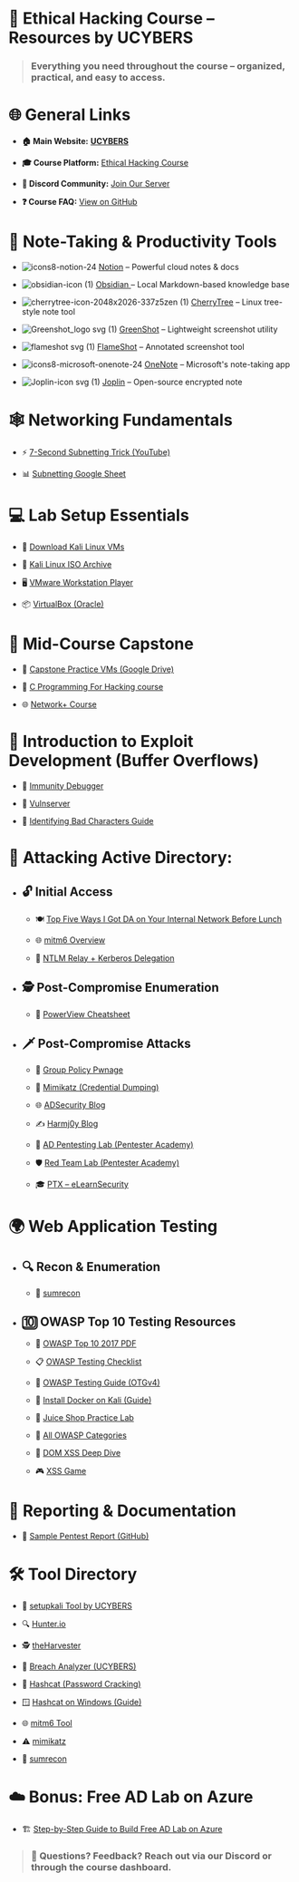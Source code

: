 # 🚀 Ethical Hacking Course – Resources by **UCYBERS**
> ### Everything you need throughout the course – organized, practical, and easy to access. 


# 🌐 General Links 

-   **🏠 Main Website:** [**UCYBERS**](https://ucybers.com/) 

-   **🎓 Course Platform:** [Ethical Hacking Course](https://academy.ucybers.com/p/ethical-hacking-course)

-   **💬 Discord Community:** [Join Our Server](https://discord.gg/yceYGPce6e)  

-   **❓ Course FAQ:**  [View on GitHub](https://github.com/Dark0x0x/Ethical-Hacking-Course-FAQ)

# 🧠 Note-Taking & Productivity Tools

 -  ![icons8-notion-24](https://github.com/user-attachments/assets/4ab5c66a-b09e-4e63-ad3f-8395782f771a)         [Notion](https://www.notion.com/)  – Powerful cloud notes & docs

 -  ![obsidian-icon (1)](https://github.com/user-attachments/assets/504271f0-b43b-4853-bd5d-307b8c08e9e3)  [Obsidian ](https://obsidian.md/) – Local Markdown-based knowledge base

 - ![cherrytree-icon-2048x2026-337z5zen (1)](https://github.com/user-attachments/assets/a30225ad-073f-4ff6-ad7e-0c4899a5285e) 
 [CherryTree](https://www.giuspen.com/cherrytree/) – Linux tree-style note tool

 -  ![Greenshot_logo svg (1)](https://github.com/user-attachments/assets/c3212c18-b309-40cf-a326-7b6e4059b4b6)
[GreenShot](https://getgreenshot.org/downloads/) – Lightweight screenshot utility

 -  ![flameshot svg (1)](https://github.com/user-attachments/assets/bfefcf67-2463-42a9-8fd4-5b6e93f065fe)
[FlameShot](https://github.com/lupoDharkael/flameshot) – Annotated screenshot tool

 -  ![icons8-microsoft-onenote-24](https://github.com/user-attachments/assets/3b19a05b-ba9a-4d5c-b237-f36e57ff8ad2)
[OneNote](https://products.office.com/en-us/onenote/digital-note-taking-app?rtc=1) – Microsoft's note-taking app

 -   ![Joplin-icon svg (1)](https://github.com/user-attachments/assets/bda71a62-f3d6-453c-b70c-d48586ce84df)
[Joplin](https://github.com/laurent22/joplin) – Open-source encrypted note

# 🕸️ Networking Fundamentals
 -   ⚡ [7-Second Subnetting Trick (YouTube)](https://www.youtube.com/watch?v=ZxAwQB8TZsM)

 -   📊 [Subnetting Google Sheet](https://docs.google.com/spreadsheets/d/1sr6DiM3jhuj6uFvMfKK8zQfGSj9a42IA/edit?usp=sharing&ouid=112290104721208373103&rtpof=true&sd=true)
# 💻 Lab Setup Essentials
 -  🐧 [Download Kali Linux VMs](https://www.offensive-security.com/kali-linux-vm-vmware-virtualbox-image-download/)
   
 -  📀 [Kali Linux ISO Archive](https://cdimage.kali.org/)
   
 -  🖥️ [VMware Workstation Player](https://www.vmware.com/products/workstation-player/workstation-player-evaluation.html)

 -  📦 [VirtualBox (Oracle)](https://www.virtualbox.org/wiki/Downloads)

# 📘 Mid-Course Capstone

-  💾 [Capstone Practice VMs (Google Drive)](https://drive.google.com/drive/folders/1w_xOhT-4RlCbMzoHdBsmXpqIGgUeVsEr?usp=drive_link)

-  🧠 [C Programming For Hacking course](https://academy.ucybers.com/p/c-programming-for-hacking)

-  🌐 [Network+ Course](https://academy.ucybers.com/p/network)

# 🐞 Introduction to Exploit Development (Buffer Overflows)

   -  🧪 [Immunity Debugger](https://www.immunityinc.com/products/debugger/
)
   -  🎯 [Vulnserver](http://www.thegreycorner.com/p/vulnserver.html)

   -  🧬 [Identifying Bad Characters Guide](https://www.ins1gn1a.com/identifying-bad-characters/)

# 🏢 Attacking Active Directory:
 - ## 🔓 Initial Access

      - 🍽️ [Top Five Ways I Got DA on Your Internal Network Before Lunch ](https://adam-toscher.medium.com/top-five-ways-i-got-domain-admin-on-your-internal-network-before-lunch-2018-edition-82259ab73aaa)

      - 🌐 [mitm6 Overview](https://blog.fox-it.com/2018/01/11/mitm6-compromising-ipv4-networks-via-ipv6/)

      - 🔁 [NTLM Relay + Kerberos Delegation](https://dirkjanm.io/worst-of-both-worlds-ntlm-relaying-and-kerberos-delegation/)

 - ## 🕵️ Post-Compromise Enumeration
      - 📜 [PowerView Cheatsheet](https://gist.github.com/HarmJ0y/184f9822b195c52dd50c379ed3117993)

 - ## 🗡️ Post-Compromise Attacks
      - 🔐 [Group Policy Pwnage](https://blog.rapid7.com/2016/07/27/pentesting-in-the-real-world-group-policy-pwnage/)

      - 🪪 [Mimikatz (Credential Dumping)](https://github.com/gentilkiwi/mimikatz)

      - 🌐 [ADSecurity Blog](https://adsecurity.org/) 

      - ✍️ [Harmj0y Blog](http://blog.harmj0y.net/)

      - 🧪 [AD Pentesting Lab (Pentester Academy)](https://www.pentesteracademy.com/activedirectorylab)

      - 🛡️ [Red Team Lab (Pentester Academy)](https://www.pentesteracademy.com/redteamlab)

      - 🎓 [PTX – eLearnSecurity](https://www.elearnsecurity.com/course/penetration_testing_extreme/)

# 🌍 Web Application Testing
- ## 🔍 Recon & Enumeration
  - 🧰 [sumrecon](https://github.com/thatonetester/sumrecon)

- ## 🔟 OWASP Top 10 Testing Resources
  
  - 📘 [OWASP Top 10 2017 PDF](https://owasp.org/www-pdf-archive/OWASP_Top_10-2017_%28en%29.pdf.pdf)
 
  - 📋 [OWASP Testing Checklist](https://github.com/tanprathan/OWASP-Testing-Checklist)
 
  - 📕 [OWASP Testing Guide (OTGv4)](https://owasp.org/www-pdf-archive/OTGv4.pdf)
 
  - 🐳 [Install Docker on Kali (Guide)](https://medium.com/@airman604/installing-docker-in-kali-linux-2017-1-fbaa4d1447fe)
 
  - 🍹 [Juice Shop Practice Lab](https://github.com/bkimminich/juice-shop) 
 
  - 🧩 [All OWASP Categories](https://owasp.org/www-project-top-ten/2017/) 
 
  - 🧠 [DOM XSS Deep Dive](https://www.scip.ch/en/?labs.20171214)
 
  - 🎮 [XSS Game](https://xss-game.appspot.com/)
 
 # 📄 Reporting & Documentation
  - 📝 [Sample Pentest Report (GitHub)](https://github.com/UCYBERS/UCYBERS-Sample-Pentest-Report)
  
 # 🛠️ Tool Directory
 
  - 🔧 [setupkali Tool by UCYBERS](https://github.com/UCYBERS/setupkali)
    
  - 🔍 [Hunter.io](https://hunter.io/)
    
  - 🕵️ [theHarvester](https://github.com/laramies/theHarvester)

  - 📂 [Breach Analyzer (UCYBERS)](https://github.com/UCYBERS/breach-analyzer)

  - 🔐 [Hashcat (Password Cracking)](https://github.com/hashcat/hashcat) 

  - 🪟 [Hashcat on Windows (Guide)](https://www.erobber.in/2017/04/hashcat-for-windows.html)
 
  - 🌐 [mitm6 Tool](https://github.com/fox-it/mitm6)
 
  - ⚠️ [mimikatz](https://github.com/gentilkiwi/mimikatz)
 
  - 🧰 [sumrecon](https://github.com/thatonetester/sumrecon) 

 # ☁️ Bonus: Free AD Lab on Azure
  - 🏗️ [Step-by-Step Guide to Build Free AD Lab on Azure](https://medium.com/@kamran.bilgrami/ethical-hacking-lessons-building-free-active-directory-lab-in-azure-6c67a7eddd7f)
    

> ### 💬 Questions? Feedback? Reach out via our Discord or through the course dashboard.
